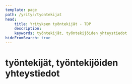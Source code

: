```yaml
---
template: page
path: /yritys/tyontekijat
head:
    title: Yrityksen työntekijät - TDP
    description: 
    keywords: työntekijät, työntekijöiden yhteystiedot
hideFromSearch: true
---
```


# työntekijät, työntekijöiden yhteystiedot
